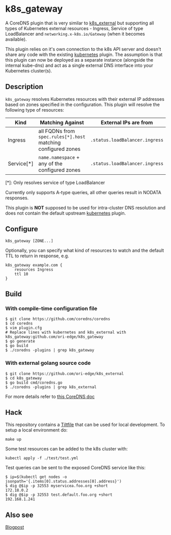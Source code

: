 # k8s_gateway

A CoreDNS plugin that is very similar to [k8s_external](https://coredns.io/plugins/k8s_external/) but supporting all types of Kubernetes external resources - Ingress, Service of type LoadBalancer and `networking.x-k8s.io/Gateway` (when it becomes available). 

This plugin relies on it's own connection to the k8s API server and doesn't share any code with the existing [kubernetes](https://coredns.io/plugins/kubernetes/) plugin. The assumption is that this plugin can now be deployed as a separate instance (alongside the internal kube-dns) and act as a single external DNS interface into your Kubernetes cluster(s).

## Description

`k8s_gateway` resolves Kubernetes resources with their external IP addresses based on zones specified in the configuration. This plugin will resolve the following type of resources:

| Kind | Matching Against | External IPs are from | 
| ---- | ---------------- | -------- |
| Ingress | all FQDNs from `spec.rules[*].host` matching configured zones | `.status.loadBalancer.ingress` |
| Service[*] | `name.namespace` + any of the configured zones | `.status.loadBalancer.ingress` | 

[*]: Only resolves service of type LoadBalancer

Currently only supports A-type queries, all other queries result in NODATA responses.

This plugin is **NOT** supposed to be used for intra-cluster DNS resolution and does not contain the default upstream [kubernetes](https://coredns.io/plugins/kubernetes/) plugin.

## Configure

```
k8s_gateway [ZONE...] 
```

Optionally, you can specify what kind of resources to watch and the default TTL to return in response, e.g.

```
k8s_gateway example.com {
    resources Ingress
    ttl 10
}
```

## Build

### With compile-time configuration file

```
$ git clone https://github.com/coredns/coredns
$ cd coredns
$ vim plugin.cfg
# Replace lines with kubernetes and k8s_external with k8s_gateway:github.com/ori-edge/k8s_gateway
$ go generate
$ go build
$ ./coredns -plugins | grep k8s_gateway
```

### With external golang source code
```
$ git clone https://github.com/ori-edge/k8s_external
$ cd k8s_gateway
$ go build cmd/coredns.go
$ ./coredns -plugins | grep k8s_external
```

For more details refer to [this CoreDNS doc](https://coredns.io/2017/07/25/compile-time-enabling-or-disabling-plugins/)


## Hack

This repository contains a [Tiltfile](https://tilt.dev/) that can be used for local development. To setup a local environment do:

```
make up
```

Some test resources can be added to the k8s cluster with:

```
kubectl apply -f ./test/test.yml
```

Test queries can be sent to the exposed CoreDNS service like this:

```
$ ip=$(kubectl get nodes -o jsonpath='{.items[0].status.addresses[0].address}')
$ dig @$ip -p 32553 myservicea.foo.org +short
172.18.0.2
$ dig @$ip -p 32553 test.default.foo.org +short
192.168.1.241
```

## Also see

[Blogpost](https://networkop.co.uk/post/2020-08-k8s-gateway/)